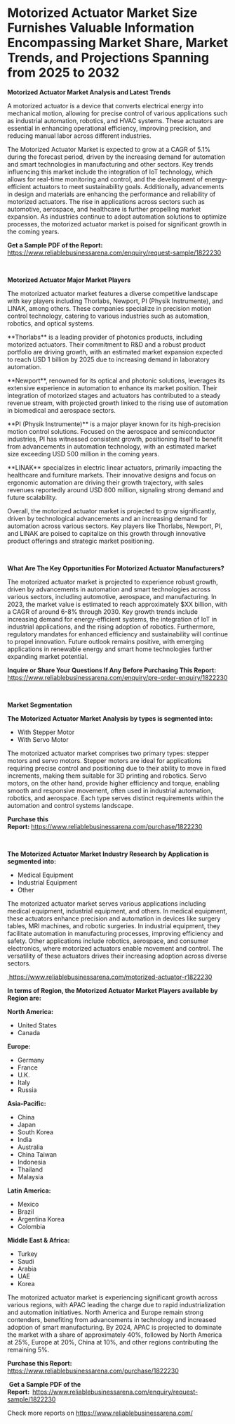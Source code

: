 <p><h1>Motorized Actuator Market Size Furnishes Valuable Information Encompassing Market Share, Market Trends, and Projections Spanning from 2025 to 2032</h1></p><p><strong>Motorized Actuator Market Analysis and Latest Trends</strong></p>
<p><p>A motorized actuator is a device that converts electrical energy into mechanical motion, allowing for precise control of various applications such as industrial automation, robotics, and HVAC systems. These actuators are essential in enhancing operational efficiency, improving precision, and reducing manual labor across different industries.</p><p>The Motorized Actuator Market is expected to grow at a CAGR of 5.1% during the forecast period, driven by the increasing demand for automation and smart technologies in manufacturing and other sectors. Key trends influencing this market include the integration of IoT technology, which allows for real-time monitoring and control, and the development of energy-efficient actuators to meet sustainability goals. Additionally, advancements in design and materials are enhancing the performance and reliability of motorized actuators. The rise in applications across sectors such as automotive, aerospace, and healthcare is further propelling market expansion. As industries continue to adopt automation solutions to optimize processes, the motorized actuator market is poised for significant growth in the coming years.</p></p>
<p><strong>Get a Sample PDF of the Report:&nbsp;</strong> <a href="https://www.reliablebusinessarena.com/enquiry/request-sample/1822230?utm_campaign=3024&utm_medium=2&utm_source=Github&utm_content=ia&utm_term=09042025&utm_id=motorized-actuator">https://www.reliablebusinessarena.com/enquiry/request-sample/1822230</a></p>
<p>&nbsp;</p>
<p><strong>Motorized Actuator Major Market Players</strong></p>
<p><p>The motorized actuator market features a diverse competitive landscape with key players including Thorlabs, Newport, PI (Physik Instrumente), and LINAK, among others. These companies specialize in precision motion control technology, catering to various industries such as automation, robotics, and optical systems.</p><p>**Thorlabs** is a leading provider of photonics products, including motorized actuators. Their commitment to R&D and a robust product portfolio are driving growth, with an estimated market expansion expected to reach USD 1 billion by 2025 due to increasing demand in laboratory automation.</p><p>**Newport**, renowned for its optical and photonic solutions, leverages its extensive experience in automation to enhance its market position. Their integration of motorized stages and actuators has contributed to a steady revenue stream, with projected growth linked to the rising use of automation in biomedical and aerospace sectors.</p><p>**PI (Physik Instrumente)** is a major player known for its high-precision motion control solutions. Focused on the aerospace and semiconductor industries, PI has witnessed consistent growth, positioning itself to benefit from advancements in automation technology, with an estimated market size exceeding USD 500 million in the coming years.</p><p>**LINAK** specializes in electric linear actuators, primarily impacting the healthcare and furniture markets. Their innovative designs and focus on ergonomic automation are driving their growth trajectory, with sales revenues reportedly around USD 800 million, signaling strong demand and future scalability.</p><p>Overall, the motorized actuator market is projected to grow significantly, driven by technological advancements and an increasing demand for automation across various sectors. Key players like Thorlabs, Newport, PI, and LINAK are poised to capitalize on this growth through innovative product offerings and strategic market positioning.</p></p>
<p>&nbsp;</p>
<p><strong>What Are The Key Opportunities For Motorized Actuator Manufacturers?</strong></p>
<p><p>The motorized actuator market is projected to experience robust growth, driven by advancements in automation and smart technologies across various sectors, including automotive, aerospace, and manufacturing. In 2023, the market value is estimated to reach approximately $XX billion, with a CAGR of around 6-8% through 2030. Key growth trends include increasing demand for energy-efficient systems, the integration of IoT in industrial applications, and the rising adoption of robotics. Furthermore, regulatory mandates for enhanced efficiency and sustainability will continue to propel innovation. Future outlook remains positive, with emerging applications in renewable energy and smart home technologies further expanding market potential.</p></p>
<p><strong>Inquire or Share Your Questions If Any Before Purchasing This Report:</strong> <a href="https://www.reliablebusinessarena.com/enquiry/pre-order-enquiry/1822230?utm_campaign=3024&utm_medium=2&utm_source=Github&utm_content=ia&utm_term=09042025&utm_id=motorized-actuator">https://www.reliablebusinessarena.com/enquiry/pre-order-enquiry/1822230</a></p>
<p>&nbsp;</p>
<p><strong>Market Segmentation</strong></p>
<p><strong>The Motorized Actuator Market Analysis by types is segmented into:</strong></p>
<p><ul><li>With Stepper Motor</li><li>With Servo Motor</li></ul></p>
<p><p>The motorized actuator market comprises two primary types: stepper motors and servo motors. Stepper motors are ideal for applications requiring precise control and positioning due to their ability to move in fixed increments, making them suitable for 3D printing and robotics. Servo motors, on the other hand, provide higher efficiency and torque, enabling smooth and responsive movement, often used in industrial automation, robotics, and aerospace. Each type serves distinct requirements within the automation and control systems landscape.</p></p>
<p><strong>Purchase this Report:&nbsp;</strong><a href="https://www.reliablebusinessarena.com/purchase/1822230?utm_campaign=3024&utm_medium=2&utm_source=Github&utm_content=ia&utm_term=09042025&utm_id=motorized-actuator">https://www.reliablebusinessarena.com/purchase/1822230</a></p>
<p>&nbsp;</p>
<p><strong>The Motorized Actuator Market Industry Research by Application is segmented into:</strong></p>
<p><ul><li>Medical Equipment</li><li>Industrial Equipment</li><li>Other</li></ul></p>
<p><p>The motorized actuator market serves various applications including medical equipment, industrial equipment, and others. In medical equipment, these actuators enhance precision and automation in devices like surgery tables, MRI machines, and robotic surgeries. In industrial equipment, they facilitate automation in manufacturing processes, improving efficiency and safety. Other applications include robotics, aerospace, and consumer electronics, where motorized actuators enable movement and control. The versatility of these actuators drives their increasing adoption across diverse sectors.</p></p>
<p><a href="https://www.reliablebusinessarena.com/motorized-actuator-r1822230?utm_campaign=3024&utm_medium=2&utm_source=Github&utm_content=ia&utm_term=09042025&utm_id=motorized-actuator">&nbsp;https://www.reliablebusinessarena.com/motorized-actuator-r1822230</a></p>
<p><strong>In terms of Region, the Motorized Actuator Market Players available by Region are:</strong></p>
<p>
    <p> <strong> North America: </strong>
        <ul>
            <li>United States</li>
            <li>Canada</li>
        </ul>
        </p> 
    <p> <strong> Europe: </strong>
        <ul>
            <li>Germany</li>
            <li>France</li>
            <li>U.K.</li>
            <li>Italy</li>
            <li>Russia</li>
        </ul>
        </p> 
    <p> <strong> Asia-Pacific: </strong>
        <ul>
            <li>China</li>
            <li>Japan</li>
            <li>South Korea</li>
            <li>India</li>
            <li>Australia</li>
            <li>China Taiwan</li>
            <li>Indonesia</li>
            <li>Thailand</li>
            <li>Malaysia</li>
        </ul>
        </p> 
    <p> <strong> Latin America: </strong>
        <ul>
            <li>Mexico</li>
            <li>Brazil</li>
            <li>Argentina Korea</li>
            <li>Colombia</li>
        </ul>
        </p> 
    <p> <strong> Middle East & Africa: </strong>
        <ul>
            <li>Turkey</li>
            <li>Saudi</li>
            <li>Arabia</li>
            <li>UAE</li>
            <li>Korea</li>
        </ul>
    </p>
    </p>
<p><p>The motorized actuator market is experiencing significant growth across various regions, with APAC leading the charge due to rapid industrialization and automation initiatives. North America and Europe remain strong contenders, benefiting from advancements in technology and increased adoption of smart manufacturing. By 2024, APAC is projected to dominate the market with a share of approximately 40%, followed by North America at 25%, Europe at 20%, China at 10%, and other regions contributing the remaining 5%.</p></p>
<p><strong>Purchase this Report: </strong><a href="https://www.reliablebusinessarena.com/purchase/1822230?utm_campaign=3024&utm_medium=2&utm_source=Github&utm_content=ia&utm_term=09042025&utm_id=motorized-actuator">https://www.reliablebusinessarena.com/purchase/1822230</a></p>
<p>&nbsp;<strong>Get a Sample PDF of the Report:&nbsp;&nbsp;</strong><a href="https://www.reliablebusinessarena.com/enquiry/request-sample/1822230?utm_campaign=3024&utm_medium=2&utm_source=Github&utm_content=ia&utm_term=09042025&utm_id=motorized-actuator">https://www.reliablebusinessarena.com/enquiry/request-sample/1822230</a></p>
<p><strong></strong></p>
<p>Check more reports on <a href="https://www.reliablebusinessarena.com/?utm_campaign=3024&utm_medium=2&utm_source=Github&utm_content=ia&utm_term=09042025&utm_id=motorized-actuator">https://www.reliablebusinessarena.com/</a></p>